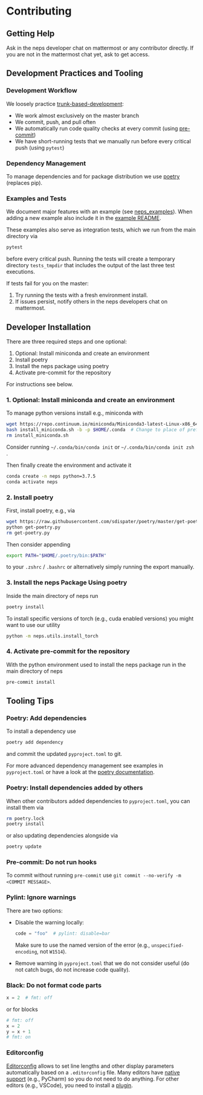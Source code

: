 # Contributing

## Getting Help

Ask in the neps developer chat on mattermost or any contributor directly.
If you are not in the mattermost chat yet, ask to get access.

## Development Practices and Tooling

### Development Workflow

We loosely practice [trunk-based-development](https://trunkbaseddevelopment.com/):

- We work almost exclusively on the master branch
- We commit, push, and pull often
- We automatically run code quality checks at every commit (using [pre-commit](https://pre-commit.com/))
- We have short-running tests that we manually run before every critical push  (using `pytest`)

### Dependency Management

To manage dependencies and for package distribution we use [poetry](https://python-poetry.org/docs/) (replaces pip).

### Examples and Tests

We document major features with an example (see [neps_examples](neps_examples)).
When adding a new example also include it in the [example README](neps_examples/README.md).

These examples also serve as integration tests, which we run from the main directory via

```bash
pytest
```

before every critical push.
Running the tests will create a temporary directory `tests_tmpdir` that includes the output of the last three test executions.

If tests fail for you on the master:

1. Try running the tests with a fresh environment install.
1. If issues persist, notify others in the neps developers chat on mattermost.

## Developer Installation

There are three required steps and one optional:

1. Optional: Install miniconda and create an environment
1. Install poetry
1. Install the neps package using poetry
1. Activate pre-commit for the repository

For instructions see below.

### 1. Optional: Install miniconda and create an environment

To manage python versions install e.g., miniconda with

```bash
wget https://repo.continuum.io/miniconda/Miniconda3-latest-Linux-x86_64.sh -O install_miniconda.sh
bash install_miniconda.sh -b -p $HOME/.conda  # Change to place of preference
rm install_miniconda.sh
```

Consider running `~/.conda/bin/conda init` or `~/.conda/bin/conda init zsh` .

Then finally create the environment and activate it

```bash
conda create -n neps python=3.7.5
conda activate neps
```

### 2. Install poetry

First, install poetry, e.g., via

```bash
wget https://raw.githubusercontent.com/sdispater/poetry/master/get-poetry.py -O get-poetry.py
python get-poetry.py
rm get-poetry.py
```

Then consider appending

```bash
export PATH="$HOME/.poetry/bin:$PATH"
```

to your `.zshrc` / `.bashrc` or alternatively simply running the export manually.

### 3. Install the neps Package Using poetry

Inside the main directory of neps run

```bash
poetry install
```

To install specific versions of torch (e.g., cuda enabled versions) you might want to use our utility

```bash
python -m neps.utils.install_torch
```

### 4. Activate pre-commit for the repository

With the python environment used to install the neps package run in the main directory of neps

```bash
pre-commit install
```

## Tooling Tips

### Poetry: Add dependencies

To install a dependency use

```bash
poetry add dependency
```

and commit the updated `pyproject.toml` to git.

For more advanced dependency management see examples in `pyproject.toml` or have a look at the [poetry documentation](https://python-poetry.org/).

### Poetry: Install dependencies added by others

When other contributors added dependencies to `pyproject.toml`, you can install them via

```bash
rm poetry.lock
poetry install
```

or also updating dependencies alongside via

```bash
poetry update
```

### Pre-commit: Do not run hooks

To commit without running `pre-commit` use `git commit --no-verify -m <COMMIT MESSAGE>`.

### Pylint: Ignore warnings

There are two options:

- Disable the warning locally:

  ```python
  code = "foo"  # pylint: disable=bar
  ```

  Make sure to use the named version of the error (e.g., `unspecified-encoding`, not `W1514`).

- Remove warning in `pyproject.toml` that we do not consider useful (do not catch bugs, do not increase code quality).

### Black: Do not format code parts

```python
x = 2  # fmt: off
```

or for blocks

```python
# fmt: off
x = 2
y = x + 1
# fmt: on
```

### Editorconfig

[Editorconfig](https://editorconfig.org/) allows to set line lengths and other display parameters automatically based on a `.editorconfig` file.
Many editors have [native support](https://editorconfig.org/#pre-installed) (e.g., PyCharm) so you do not need to do anything.
For other editors (e.g., VSCode), you need to install a [plugin](https://editorconfig.org/#download).
